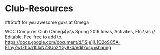 # Club-Resources
##Stuff for you awesome guys at Omega

WCC Computer Club (Omega)\s\s
Spring 2016 Ideas, Activities, Etc.\s\s
// Editable. Feel free to add to.
https://docs.google.com/document/d/1Sje1jU1O2oSC5A-E1nyZwtZhbaj1fJxNZSUn2YGy8-4/edit?usp=sharing
